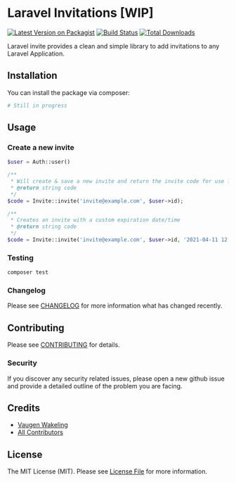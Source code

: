 # Laravel Invitations [WIP]

[![Latest Version on Packagist](https://img.shields.io/packagist/v/distortion/laravel-invite.svg?style=flat-square)](https://packagist.org/packages/distortion/laravel-invite)
[![Build Status](https://github.com/distortion-rocks/laravel-invite/actions/workflows/tests.yml/badge.svg)](https://github.com/distortion-rocks/laravel-invite/actions/workflows/tests.yml)
[![Total Downloads](https://img.shields.io/packagist/dt/distortion/laravel-invite.svg?style=flat-square)](https://packagist.org/packages/distortion/laravel-invite)

Laravel invite provides a clean and simple library to add invitations to any Laravel Application.

## Installation

You can install the package via composer:

```bash
# Still in progress
```

## Usage

### Create a new invite
``` php
$user = Auth::user()

/**
 * Will create & save a new invite and return the invite code for use later.
 * @return string code 
 */
$code = Invite::invite('invite@example.com', $user->id);

/**
 * Creates an invite with a custom expiration date/time
 * @return string code 
 */
$code = Invite::invite('invite@example.com', $user->id, '2021-04-11 12:22:11');
```

### Testing

``` bash
composer test
```

### Changelog

Please see [CHANGELOG](CHANGELOG.md) for more information what has changed recently.

## Contributing

Please see [CONTRIBUTING](CONTRIBUTING.md) for details.

### Security

If you discover any security related issues, please open a new github issue and provide a detailed outline of the problem you are facing.

## Credits

- [Vaugen Wakeling](https://github.com/vaugenwake)
- [All Contributors](../../contributors)

## License

The MIT License (MIT). Please see [License File](LICENSE.md) for more information.

